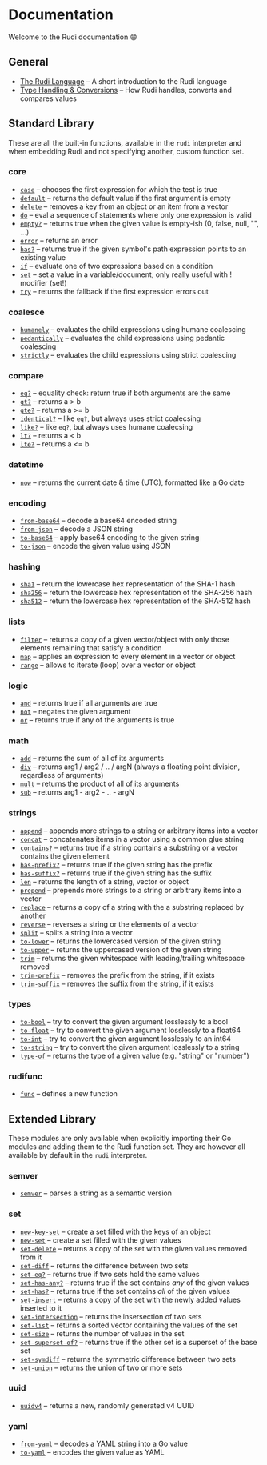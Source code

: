 # Documentation

Welcome to the Rudi documentation :smile:

## General

<!-- BEGIN_TOPICS_TOC -->
* [The Rudi Language](language.md) – A short introduction to the Rudi language
* [Type Handling & Conversions](coalescing.md) – How Rudi handles, converts and compares values
<!-- END_TOPICS_TOC -->

## Standard Library

These are all the built-in functions, available in the `rudi` interpreter and when embedding Rudi
and not specifying another, custom function set.

<!-- BEGIN_STDLIB_TOC -->
### core

* [`case`](stdlib/core/case.md) – chooses the first expression for which the test is true
* [`default`](stdlib/core/default.md) – returns the default value if the first argument is empty
* [`delete`](stdlib/core/delete.md) – removes a key from an object or an item from a vector
* [`do`](stdlib/core/do.md) – eval a sequence of statements where only one expression is valid
* [`empty?`](stdlib/core/empty.md) – returns true when the given value is empty-ish (0, false, null, "", ...)
* [`error`](stdlib/core/error.md) – returns an error
* [`has?`](stdlib/core/has.md) – returns true if the given symbol's path expression points to an existing value
* [`if`](stdlib/core/if.md) – evaluate one of two expressions based on a condition
* [`set`](stdlib/core/set.md) – set a value in a variable/document, only really useful with ! modifier (set!)
* [`try`](stdlib/core/try.md) – returns the fallback if the first expression errors out

### coalesce

* [`humanely`](stdlib/coalesce/humanely.md) – evaluates the child expressions using humane coalescing
* [`pedantically`](stdlib/coalesce/pedantically.md) – evaluates the child expressions using pedantic coalescing
* [`strictly`](stdlib/coalesce/strictly.md) – evaluates the child expressions using strict coalescing

### compare

* [`eq?`](stdlib/compare/eq.md) – equality check: return true if both arguments are the same
* [`gt?`](stdlib/compare/gt.md) – returns a > b
* [`gte?`](stdlib/compare/gte.md) – returns a >= b
* [`identical?`](stdlib/compare/identical.md) – like `eq?`, but always uses strict coalecsing
* [`like?`](stdlib/compare/like.md) – like `eq?`, but always uses humane coalecsing
* [`lt?`](stdlib/compare/lt.md) – returns a < b
* [`lte?`](stdlib/compare/lte.md) – returns a <= b

### datetime

* [`now`](stdlib/datetime/now.md) – returns the current date & time (UTC), formatted like a Go date

### encoding

* [`from-base64`](stdlib/encoding/from-base64.md) – decode a base64 encoded string
* [`from-json`](stdlib/encoding/from-json.md) – decode a JSON string
* [`to-base64`](stdlib/encoding/to-base64.md) – apply base64 encoding to the given string
* [`to-json`](stdlib/encoding/to-json.md) – encode the given value using JSON

### hashing

* [`sha1`](stdlib/hashing/sha1.md) – return the lowercase hex representation of the SHA-1 hash
* [`sha256`](stdlib/hashing/sha256.md) – return the lowercase hex representation of the SHA-256 hash
* [`sha512`](stdlib/hashing/sha512.md) – return the lowercase hex representation of the SHA-512 hash

### lists

* [`filter`](stdlib/lists/filter.md) – returns a copy of a given vector/object with only those elements remaining that satisfy a condition
* [`map`](stdlib/lists/map.md) – applies an expression to every element in a vector or object
* [`range`](stdlib/lists/range.md) – allows to iterate (loop) over a vector or object

### logic

* [`and`](stdlib/logic/and.md) – returns true if all arguments are true
* [`not`](stdlib/logic/not.md) – negates the given argument
* [`or`](stdlib/logic/or.md) – returns true if any of the arguments is true

### math

* [`add`](stdlib/math/add.md) – returns the sum of all of its arguments
* [`div`](stdlib/math/div.md) – returns arg1 / arg2 / .. / argN (always a floating point division, regardless of arguments)
* [`mult`](stdlib/math/mult.md) – returns the product of all of its arguments
* [`sub`](stdlib/math/sub.md) – returns arg1 - arg2 - .. - argN

### strings

* [`append`](stdlib/strings/append.md) – appends more strings to a string or arbitrary items into a vector
* [`concat`](stdlib/strings/concat.md) – concatenates items in a vector using a common glue string
* [`contains?`](stdlib/strings/contains.md) – returns true if a string contains a substring or a vector contains the given element
* [`has-prefix?`](stdlib/strings/has-prefix.md) – returns true if the given string has the prefix
* [`has-suffix?`](stdlib/strings/has-suffix.md) – returns true if the given string has the suffix
* [`len`](stdlib/strings/len.md) – returns the length of a string, vector or object
* [`prepend`](stdlib/strings/prepend.md) – prepends more strings to a string or arbitrary items into a vector
* [`replace`](stdlib/strings/replace.md) – returns a copy of a string with the a substring replaced by another
* [`reverse`](stdlib/strings/reverse.md) – reverses a string or the elements of a vector
* [`split`](stdlib/strings/split.md) – splits a string into a vector
* [`to-lower`](stdlib/strings/to-lower.md) – returns the lowercased version of the given string
* [`to-upper`](stdlib/strings/to-upper.md) – returns the uppercased version of the given string
* [`trim`](stdlib/strings/trim.md) – returns the given whitespace with leading/trailing whitespace removed
* [`trim-prefix`](stdlib/strings/trim-prefix.md) – removes the prefix from the string, if it exists
* [`trim-suffix`](stdlib/strings/trim-suffix.md) – removes the suffix from the string, if it exists

### types

* [`to-bool`](stdlib/types/to-bool.md) – try to convert the given argument losslessly to a bool
* [`to-float`](stdlib/types/to-float.md) – try to convert the given argument losslessly to a float64
* [`to-int`](stdlib/types/to-int.md) – try to convert the given argument losslessly to an int64
* [`to-string`](stdlib/types/to-string.md) – try to convert the given argument losslessly to a string
* [`type-of`](stdlib/types/type-of.md) – returns the type of a given value (e.g. "string" or "number")

### rudifunc

* [`func`](stdlib/rudifunc/func.md) – defines a new function
<!-- END_STDLIB_TOC -->

## Extended Library

These modules are only available when explicitly importing their Go modules and adding them to the
Rudi function set. They are however all available by default in the `rudi` interpreter.

<!-- BEGIN_EXTLIB_TOC -->
### semver

* [`semver`](extlib/semver/semver.md) – parses a string as a semantic version

### set

* [`new-key-set`](extlib/set/new-key-set.md) – create a set filled with the keys of an object
* [`new-set`](extlib/set/new-set.md) – create a set filled with the given values
* [`set-delete`](extlib/set/set-delete.md) – returns a copy of the set with the given values removed from it
* [`set-diff`](extlib/set/set-diff.md) – returns the difference between two sets
* [`set-eq?`](extlib/set/set-eq.md) – returns true if two sets hold the same values
* [`set-has-any?`](extlib/set/set-has-any.md) – returns true if the set contains _any_ of the given values
* [`set-has?`](extlib/set/set-has.md) – returns true if the set contains _all_ of the given values
* [`set-insert`](extlib/set/set-insert.md) – returns a copy of the set with the newly added values inserted to it
* [`set-intersection`](extlib/set/set-intersection.md) – returns the insersection of two sets
* [`set-list`](extlib/set/set-list.md) – returns a sorted vector containing the values of the set
* [`set-size`](extlib/set/set-size.md) – returns the number of values in the set
* [`set-superset-of?`](extlib/set/set-superset-of.md) – returns true if the other set is a superset of the base set
* [`set-symdiff`](extlib/set/set-symdiff.md) – returns the symmetric difference between two sets
* [`set-union`](extlib/set/set-union.md) – returns the union of two or more sets

### uuid

* [`uuidv4`](extlib/uuid/uuidv4.md) – returns a new, randomly generated v4 UUID

### yaml

* [`from-yaml`](extlib/yaml/from-yaml.md) – decodes a YAML string into a Go value
* [`to-yaml`](extlib/yaml/to-yaml.md) – encodes the given value as YAML
<!-- END_EXTLIB_TOC -->
